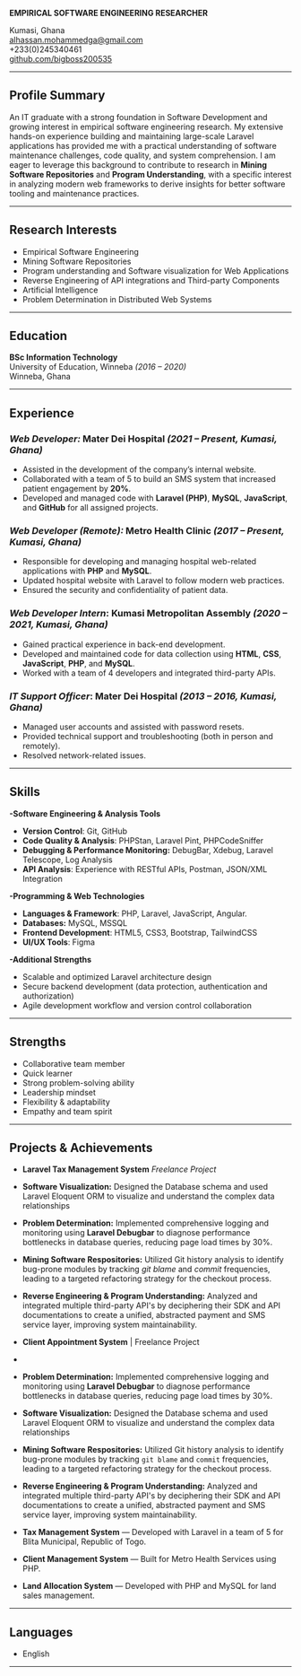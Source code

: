 **EMPIRICAL SOFTWARE ENGINEERING RESEARCHER**

Kumasi, Ghana   
[alhassan.mohammedga@gmail.com](mailto:alhassan.mohammedga@gmail.com)        
+233(0)245340461     
[github.com/bigboss200535](https://github.com/bigboss200535)                             

---

## Profile Summary
An IT graduate with a strong foundation in Software Development and growing interest in empirical software engineering research. My extensive hands-on experience building and maintaining large-scale Laravel applications has provided me with a practical understanding of software maintenance challenges, code quality, and system comprehension. I am eager to leverage this background to contribute to research in **Mining Software Repositories** and **Program Understanding**, with  a specific interest in analyzing modern web frameworks to derive insights for better software tooling and maintenance practices. 


---

## Research Interests
- Empirical Software Engineering
- Mining Software Repositories
- Program understanding and Software visualization for Web Applications
- Reverse Engineering of API integrations and Third-party Components
- Artificial Intelligence
- Problem Determination in Distributed Web Systems

---

## Education

**BSc Information Technology**  
University of Education, Winneba *(2016 – 2020)*  
Winneba, Ghana

---

## Experience

### *Web Developer:* Mater Dei Hospital *(2021 – Present, Kumasi, Ghana)*
- Assisted in the development of the company’s internal website.  
- Collaborated with a team of 5 to build an SMS system that increased patient engagement by **20%**.  
- Developed and managed code with **Laravel (PHP)**, **MySQL**, **JavaScript**, and **GitHub** for all assigned projects.

### *Web Developer (Remote):* Metro Health Clinic *(2017 – Present, Kumasi, Ghana)*
- Responsible for developing and managing hospital web-related applications with **PHP** and **MySQL**.  
- Updated hospital website with Laravel to follow modern web practices.  
- Ensured the security and confidentiality of patient data.

### *Web Developer Intern*:  Kumasi Metropolitan Assembly *(2020 – 2021, Kumasi, Ghana)*
- Gained practical experience in back-end development.  
- Developed and maintained code for data collection using **HTML**, **CSS**, **JavaScript**, **PHP**, and **MySQL**.  
- Worked with a team of 4 developers and integrated third-party APIs.

### *IT Support Officer*: Mater Dei Hospital *(2013 – 2016, Kumasi, Ghana)*
- Managed user accounts and assisted with password resets.  
- Provided technical support and troubleshooting (both in person and remotely).  
- Resolved network-related issues.
   
---

## Skills

**-Software Engineering & Analysis Tools**
 - **Version Control**: Git, GitHub
 - **Code Quality & Analysis**: PHPStan, Laravel Pint, PHPCodeSniffer
 - **Debugging & Performance Monitoring:** DebugBar, Xdebug, Laravel Telescope, Log Analysis
 - **API Analysis**: Experience with RESTful APIs, Postman, JSON/XML Integration

**-Programming & Web Technologies**
- **Languages & Framework**: PHP, Laravel, JavaScript, Angular.
- **Databases:** MySQL, MSSQL
- **Frontend Development**: HTML5, CSS3, Bootstrap, TailwindCSS
- **UI/UX Tools**: Figma

**-Additional Strengths**
- Scalable and optimized Laravel architecture design
- Secure backend development (data protection, authentication and authorization)
- Agile development workflow and version control collaboration

---

## Strengths

- Collaborative team member  
- Quick learner  
- Strong problem-solving ability  
- Leadership mindset  
- Flexibility & adaptability  
- Empathy and team spirit

---

## Projects & Achievements
- **Laravel Tax Management System**  *Freelance Project*
  
- **Software Visualization:** Designed the Database schema and used Laravel Eloquent ORM to visualize and understand the complex data relationships
- **Problem Determination:** Implemented comprehensive logging and monitoring using **Laravel Debugbar** to diagnose performance bottlenecks in database queries, reducing page load times by 30%.
- **Mining Software Respositories:** Utilized Git history analysis to identify bug-prone modules by tracking *git blame* and *commit* frequencies, leading to a targeted refactoring strategy for the checkout process.
- **Reverse Engineering & Program Understanding:** Analyzed and integrated multiple third-party API's by deciphering their SDK and API documentations to create a unified, abstracted payment and SMS service layer, improving system maintainability.
   
- **Client Appointment System** | Freelance Project
- 
- **Problem Determination:** Implemented comprehensive logging and monitoring using **Laravel Debugbar** to diagnose performance bottlenecks in database queries, reducing page load times by 30%.
- **Software Visualization:** Designed the Database schema and used Laravel Eloquent ORM to visualize and understand the complex data relationships

- **Mining Software Respositories:** Utilized Git history analysis to identify bug-prone modules by tracking `git blame` and `commit` frequencies, leading to a targeted refactoring strategy for the checkout process.
- **Reverse Engineering & Program Understanding:** Analyzed and integrated multiple third-party API's by deciphering their SDK and API documentations to create a unified, abstracted payment and SMS service layer, improving system maintainability.

 
- **Tax Management System** — Developed with Laravel in a team of 5 for Blita Municipal, Republic of Togo.  
- **Client Management System** — Built for Metro Health Services using PHP.  
- **Land Allocation System** — Developed with PHP and MySQL for land sales management.

---

## Languages
- English


---
